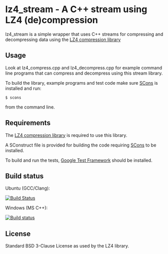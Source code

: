 lz4_stream - A C++ stream using LZ4 (de)compression
===================================================

lz4_stream is a simple wrapper that uses C++ streams for compressing and decompressing data using the [LZ4 compression library]

Usage
-----

Look at lz4\_compress.cpp and lz4\_decompress.cpp for example command line programs that can compress and decompress using this stream library.

To build the library, example programs and test code make sure [SCons] is installed and run:

    $ scons

from the command line.

Requirements
------------

The [LZ4 compression library] is required to use this library.

A SConstruct file is provided for building the code requiring [SCons] to be installed.

To build and run the tests, [Google Test Framework] should be installed.

Build status
------------
Ubuntu (GCC/Clang):

[![Build Status](https://travis-ci.org/laudrup/lz4_stream.png)](https://travis-ci.org/laudrup/lz4_stream)

Windows (MS C++):

[![Build status](https://ci.appveyor.com/api/projects/status/xrp8bjf9217broom?svg=true)](https://ci.appveyor.com/project/laudrup/lz4-stream)

License
-------

Standard BSD 3-Clause License as used by the LZ4 library.


[LZ4 compression library]: https://github.com/Cyan4973/lz4
[SCons]: http://www.scons.org
[Google Test Framework]: https://github.com/google/googletest
